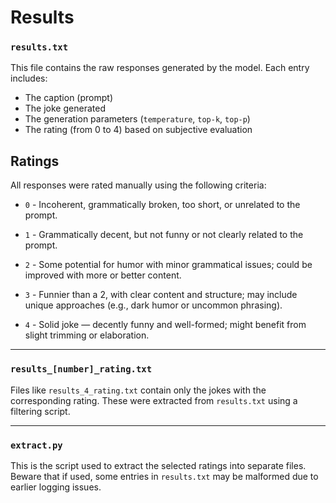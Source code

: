 # Results
### `results.txt`

This file contains the raw responses generated by the model. Each entry includes:

- The caption (prompt)
- The joke generated
- The generation parameters (`temperature`, `top-k`, `top-p`)
- The rating (from 0 to 4) based on subjective evaluation

## Ratings

All responses were rated manually using the following criteria:

- `0` - Incoherent, grammatically broken, too short, or unrelated to the prompt.

- `1` - Grammatically decent, but not funny or not clearly related to the prompt.

- `2` - Some potential for humor with minor grammatical issues; could be improved with more or better content.

- `3` - Funnier than a 2, with clear content and structure; may include unique approaches (e.g., dark humor or uncommon phrasing).

- `4` - Solid joke — decently funny and well-formed; might benefit from slight trimming or elaboration.

---

### `results_[number]_rating.txt`

Files like `results_4_rating.txt` contain only the jokes with the corresponding rating. These were extracted from `results.txt` using a filtering script.

---

### `extract.py`

This is the script used to extract the selected ratings into separate files. Beware that if used, some entries in `results.txt` may be malformed due to earlier logging issues. 